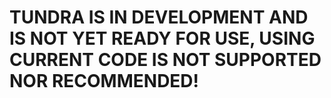 # TUNDRA IS IN DEVELOPMENT AND IS NOT YET READY FOR USE, USING CURRENT CODE IS NOT SUPPORTED NOR RECOMMENDED!
